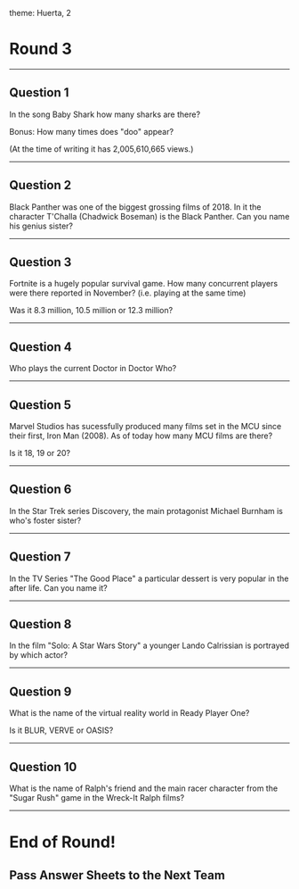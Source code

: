 theme: Huerta, 2

# Round 3

---

## Question 1
In the song Baby Shark how many sharks are there?

Bonus: How many times does "doo" appear?

(At the time of writing it has 2,005,610,665 views.)


---


## Question 2
Black Panther was one of the biggest grossing films of 2018. In it the character T'Challa (Chadwick Boseman) is the Black Panther. Can you name his genius sister?

---


## Question 3
Fortnite is a hugely popular survival game. How many concurrent players were there reported in November? (i.e. playing at the same time)

Was it 8.3 million, 10.5 million or 12.3 million?


---


## Question 4
Who plays the current Doctor in Doctor Who?

---


## Question 5
Marvel Studios has sucessfully produced many films set in the MCU since their first, Iron Man (2008). As of today how many MCU films are there?

Is it 18, 19 or 20?


---


## Question 6
In the Star Trek series Discovery, the main protagonist Michael Burnham is who's foster sister?

---


## Question 7
In the TV Series "The Good Place" a particular dessert is very popular in the after life. Can you name it?

---


## Question 8
In the film "Solo: A Star Wars Story" a younger Lando Calrissian is portrayed by which actor?


---


## Question 9

What is the name of the virtual reality world in Ready Player One?

Is it BLUR, VERVE or OASIS?


---


## Question 10
What is the name of Ralph's friend and the main racer character from the "Sugar Rush" game in the Wreck-It Ralph films?

---


# End of Round!

## Pass Answer Sheets to the Next Team
